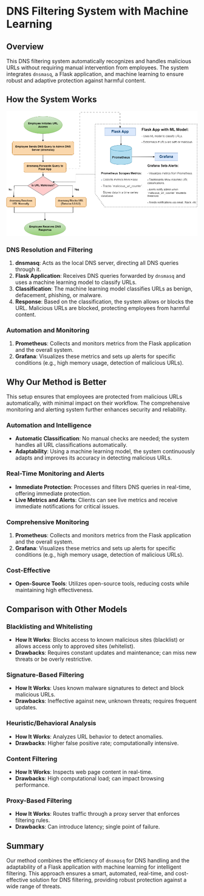 # DNS Filtering System with Machine Learning

## Overview

This DNS filtering system automatically recognizes and handles malicious URLs without requiring manual intervention from employees. The system integrates `dnsmasq`, a Flask application, and machine learning to ensure robust and adaptive protection against harmful content.

## How the System Works

![Flowchart](dns_filtering_last.png)

### DNS Resolution and Filtering

1. **dnsmasq**: Acts as the local DNS server, directing all DNS queries through it.
2. **Flask Application**: Receives DNS queries forwarded by `dnsmasq` and uses a machine learning model to classify URLs.
3. **Classification**: The machine learning model classifies URLs as benign, defacement, phishing, or malware.
4. **Response**: Based on the classification, the system allows or blocks the URL. Malicious URLs are blocked, protecting employees from harmful content.

### Automation and Monitoring

1. **Prometheus**: Collects and monitors metrics from the Flask application and the overall system.
2. **Grafana**: Visualizes these metrics and sets up alerts for specific conditions (e.g., high memory usage, detection of malicious URLs).




## Why Our Method is Better

This setup ensures that employees are protected from malicious URLs automatically, with minimal impact on their workflow. The comprehensive monitoring and alerting system further enhances security and reliability.

### Automation and Intelligence

- **Automatic Classification**: No manual checks are needed; the system handles all URL classifications automatically.
- **Adaptability**: Using a machine learning model, the system continuously adapts and improves its accuracy in detecting malicious URLs.

### Real-Time Monitoring and Alerts

- **Immediate Protection**: Processes and filters DNS queries in real-time, offering immediate protection.
- **Live Metrics and Alerts**: Clients can see live metrics and receive immediate notifications for critical issues.

### Comprehensive Monitoring

1. **Prometheus**: Collects and monitors metrics from the Flask application and the overall system.
2. **Grafana**: Visualizes these metrics and sets up alerts for specific conditions (e.g., high memory usage, detection of malicious URLs).

### Cost-Effective

- **Open-Source Tools**: Utilizes open-source tools, reducing costs while maintaining high effectiveness.


## Comparison with Other Models

### Blacklisting and Whitelisting

- **How It Works**: Blocks access to known malicious sites (blacklist) or allows access only to approved sites (whitelist).
- **Drawbacks**: Requires constant updates and maintenance; can miss new threats or be overly restrictive.

### Signature-Based Filtering

- **How It Works**: Uses known malware signatures to detect and block malicious URLs.
- **Drawbacks**: Ineffective against new, unknown threats; requires frequent updates.

### Heuristic/Behavioral Analysis

- **How It Works**: Analyzes URL behavior to detect anomalies.
- **Drawbacks**: Higher false positive rate; computationally intensive.

### Content Filtering

- **How It Works**: Inspects web page content in real-time.
- **Drawbacks**: High computational load; can impact browsing performance.

### Proxy-Based Filtering

- **How It Works**: Routes traffic through a proxy server that enforces filtering rules.
- **Drawbacks**: Can introduce latency; single point of failure.

## Summary

Our method combines the efficiency of `dnsmasq` for DNS handling and the adaptability of a Flask application with machine learning for intelligent filtering. This approach ensures a smart, automated, real-time, and cost-effective solution for DNS filtering, providing robust protection against a wide range of threats.

 

